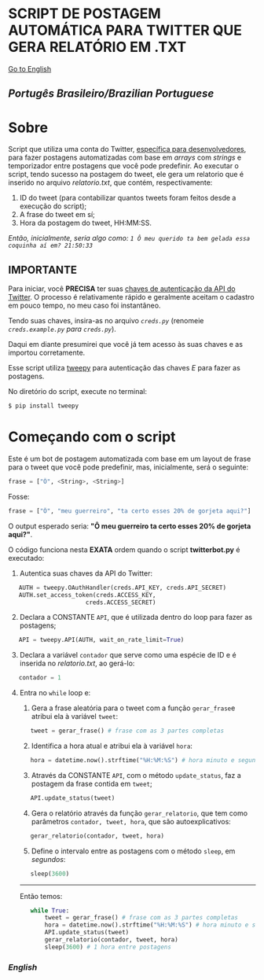 # SCRIPT DE POSTAGEM AUTOMÁTICA PARA TWITTER QUE GERA RELATÓRIO EM .TXT
[Go to English](https://github.com/RadiHaz/twi-bot/edit/main/README.md#english)

## ***Portugês Brasileiro/Brazilian Portuguese***

# Sobre
Script que utiliza uma conta do Twitter, [específica para desenvolvedores](https://developer.twitter.com/en/docs/twitter-api/getting-started/getting-access-to-the-twitter-api "Documentação para iniciar com a API"), para fazer postagens automatizadas com base em *arrays* com *strings* e temporizador entre postagens que você pode predefinir. Ao executar o script, tendo sucesso na postagem do tweet, ele gera um relatorio que é inserido no arquivo *relatorio.txt*, que contém, respectivamente: 
1. ID do tweet (para contabilizar quantos tweets foram feitos desde a execução do script);
2. A frase do tweet em sí; 
3. Hora da postagem do tweet, HH:MM:SS.

*Então, inicialmente, seria algo como: `1 Ô meu querido ta bem gelada essa coquinha aí em? 21:50:33`*

## **IMPORTANTE**
Para iniciar, você **PRECISA** ter suas [chaves de autenticação da API do Twitter](https://developer.twitter.com/en/docs/twitter-api/getting-started/getting-access-to-the-twitter-api "Documentação para iniciar com a API"). O processo é relativamente rápido e geralmente aceitam o cadastro em pouco tempo, no meu caso foi instantâneo.

Tendo suas chaves, insira-as no arquivo *`creds.py`* (renomeie *`creds.example.py` para `creds.py`*). 

Daqui em diante presumirei que você já tem acesso às suas chaves e as importou corretamente.

Esse script utiliza [tweepy](https://docs.tweepy.org/en/stable/ "Documentação da biblioteca") para autenticação das chaves *E* para fazer as postagens.

No diretório do script, execute no terminal:

`$ pip install tweepy`

# Começando com o script

Este é um bot de postagem automatizada com base em um layout de frase para o tweet que você pode predefinir, mas, inicialmente, será o seguinte:

```python 
frase = ["Ô", <String>, <String>]
```

Fosse: 
```python
frase = ["Ô", "meu guerreiro", "ta certo esses 20% de gorjeta aqui?"]
```

O output esperado seria: **"Ô meu guerreiro ta certo esses 20% de gorjeta aqui?"**.

O código funciona nesta **EXATA** ordem quando o script **twitterbot.py** é executado:

1. Autentica suas chaves da API do Twitter:
```python
   AUTH = tweepy.OAuthHandler(creds.API_KEY, creds.API_SECRET)
   AUTH.set_access_token(creds.ACCESS_KEY,
                      creds.ACCESS_SECRET)
```
2. Declara a CONSTANTE `API`, que é utilizada dentro do loop para fazer as postagens;
```python
   API = tweepy.API(AUTH, wait_on_rate_limit=True)
```
3. Declara a variável `contador` que serve como uma espécie de ID e é inserida no *relatorio.txt*, ao gerá-lo:
```python
   contador = 1
```
4. Entra no `while` loop e:

   1. Gera a frase aleatória para o tweet com a função `gerar_frase`e atribui ela à variável `tweet`:
   ```python
      tweet = gerar_frase() # frase com as 3 partes completas
   ```
   2. Identifica a hora atual e atribui ela à variável `hora`:
   ```python
      hora = datetime.now().strftime("%H:%M:%S") # hora minuto e segundo da execução do codigo/postagem do tweet
   ```
   3. Através da CONSTANTE `API`, com o método `update_status`, faz a postagem da frase contida em `tweet`;
   ```python
      API.update_status(tweet)
   ```
   4. Gera o relatório através da função `gerar_relatorio`, que tem como parâmetros `contador, tweet, hora`, que são autoexplicativos:
   ```python
      gerar_relatorio(contador, tweet, hora)
   ```
   5. Define o intervalo entre as postagens com o método `sleep`, em *segundos*:
   ```python
      sleep(3600)
   ```
   ---
   Então temos:
   
   ```python
      while True:
          tweet = gerar_frase() # frase com as 3 partes completas
          hora = datetime.now().strftime("%H:%M:%S") # hora minuto e segundo da execução do codigo/postagem do tweet
          API.update_status(tweet)
          gerar_relatorio(contador, tweet, hora)
          sleep(3600) # 1 hora entre postagens
      ```

### ***English***